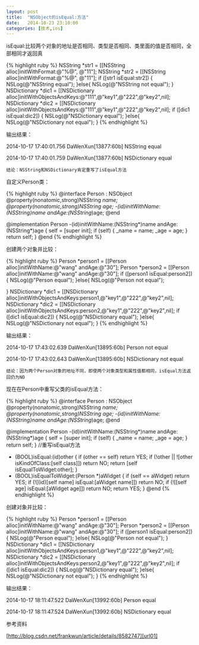 ```yaml
---
layout: post
title:  "NSObject的isEqual:方法"
date:   2014-10-23 23:10:00
categories: [技术,ios]
---
```


isEqual:比较两个对象的地址是否相同、类型是否相同、类里面的值是否相同，全部相同才返回真

{% highlight ruby %}
NSString *str1 = [[NSString alloc]initWithFormat:@"%@", @"11"];
NSString *str2 = [[NSString alloc]initWithFormat:@"%@", @"11"];
if ([str1 isEqual:str2]) {
    NSLog(@"NSString equal");
}else{
    NSLog(@"NSString not equal");
}
NSDictionary *dic1 = [[NSDictionary alloc]initWithObjectsAndKeys:@"111",@"key1",@"222",@"key2",nil];
NSDictionary *dic2 = [[NSDictionary alloc]initWithObjectsAndKeys:@"111",@"key1",@"222",@"key2",nil];
if ([dic1 isEqual:dic2]) {
    NSLog(@"NSDictionary equal");
}else{
    NSLog(@"NSDictionary not equal");
}
{% endhighlight %}

输出结果：

2014-10-17 17:40:01.756 DaWenXun[13877:60b] NSString equal

2014-10-17 17:40:01.759 DaWenXun[13877:60b] NSDictionary equal

`结论：NSString和NSDictionary肯定重写了isEqual方法`

自定义Person类：

{% highlight ruby %}
@interface Person : NSObject
@property(nonatomic,strong)NSString *name;
@property(nonatomic,strong)NSString *age;
-(id)initWithName:(NSString*)name andAge:(NSString*)age;
@end

@implementation Person
-(id)initWithName:(NSString*)name andAge:(NSString*)age
{
    self = [super init];
    if (self) {
        _name = name;
        _age = age;
    }
    return self;
}
@end
{% endhighlight %}

创建两个对象并比较：

{% highlight ruby %}
Person *person1 = [[Person alloc]initWithName:@"wang" andAge:@"30"];
Person *person2 = [[Person alloc]initWithName:@"wang" andAge:@"30"];
if ([person1 isEqual:person2]) {
    NSLog(@"Person equal");
}else{
    NSLog(@"Person not equal");

}
NSDictionary *dic1 = [[NSDictionary alloc]initWithObjectsAndKeys:person1,@"key1",@"222",@"key2",nil];
NSDictionary *dic2 = [[NSDictionary alloc]initWithObjectsAndKeys:person2,@"key1",@"222",@"key2",nil];
if ([dic1 isEqual:dic2]) {
    NSLog(@"NSDictionary equal");
}else{
    NSLog(@"NSDictionary not equal");
}
{% endhighlight %}

输出结果：

2014-10-17 17:43:02.639 DaWenXun[13895:60b] Person not equal

2014-10-17 17:43:02.643 DaWenXun[13895:60b] NSDictionary not equal

`结论：因为两个Person对象的地址不同，即使两个对象类型和属性值都相同，isEqual方法返回仍为NO`

现在在Person中重写父类的isEqual方法：

{% highlight ruby %}
@interface Person : NSObject
@property(nonatomic,strong)NSString *name;
@property(nonatomic,strong)NSString *age;
-(id)initWithName:(NSString*)name andAge:(NSString*)age;
@end

@implementation Person
-(id)initWithName:(NSString*)name andAge:(NSString*)age
{
    self = [super init];
    if (self) {
        _name = name;
        _age = age;
    }
    return self;
}
//重写isEqual方法
- (BOOL)isEqual:(id)other {
    if (other == self)
        return YES;
    if (!other || ![other isKindOfClass:[self class]])
        return NO;
    return [self isEqualToWidget:other];
}
- (BOOL)isEqualToWidget:(Person *)aWidget {
    if (self == aWidget)
        return YES;
    if (![(id)[self name] isEqual:[aWidget name]])
        return NO;
    if (![[self age] isEqual:[aWidget age]])
        return NO;
    return YES;
}
@end
{% endhighlight %}

创建对象并比较：

{% highlight ruby %}
Person *person1 = [[Person alloc]initWithName:@"wang" andAge:@"30"];
Person *person2 = [[Person alloc]initWithName:@"wang" andAge:@"30"];
if ([person1 isEqual:person2]) {
    NSLog(@"Person equal");
}else{
    NSLog(@"Person not equal");
}
NSDictionary *dic1 = [[NSDictionary alloc]initWithObjectsAndKeys:person1,@"key1",@"222",@"key2",nil];
NSDictionary *dic2 = [[NSDictionary alloc]initWithObjectsAndKeys:person2,@"key1",@"222",@"key2",nil];
if ([dic1 isEqual:dic2]) {
    NSLog(@"NSDictionary equal");
}else{
    NSLog(@"NSDictionary not equal");
}
{% endhighlight %}

输出结果：

2014-10-17 18:11:47.522 DaWenXun[13992:60b] Person equal

2014-10-17 18:11:47.524 DaWenXun[13992:60b] NSDictionary equal


参考资料

[http://blog.csdn.net/frankwun/article/details/8582747][url01]

[url01]:  http://blog.csdn.net/frankwun/article/details/8582747
